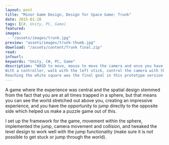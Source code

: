 ```yaml
---
layout: post
title: "Minor Game Design, Design for Space Game: Trunk"
date: 2015-01-20
tags: [C#, Unity, PC, Game]
featured:
images:
 - "/assets/images/trunk.jpg"
preview: "assets/images/trunk-thumb.jpg"
download: "/assets/content/Trunk final.zip"
read:
infourl:
keywords: "Unity, C#, PC, Game"
description: "WASD to move, mouse to move the camera and once you have legs, space to jump. 
With a controller, walk with the left stick, control the camera with the right stick and jump with A or Y.
Reaching the white square was the final goal in this prototype version."
---
```


A game where the experience was central and the spatial design stemmed from the fact that you are at all times trapped in a sphere, but that means you can see the world stretched out above you, creating an impressive experience, and you have the opportunity to jump directly to the opposite side which helped us make a puzzle game out of this.

I set up the framework for the game, movement within the sphere, implemented the jump, camera movement and collision, and tweaked the level design to work well with the jump functionality (make sure it is not possible to get stuck or jump through the world).